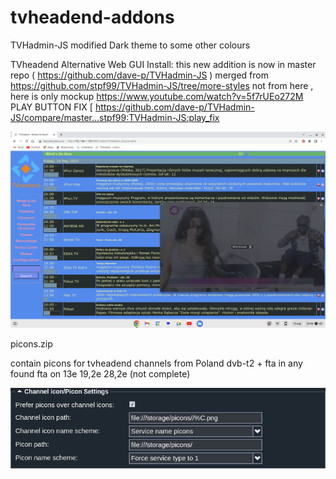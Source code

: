 # tvheadend-addons

TVHadmin-JS modified Dark theme to some other colours

TVheadend Alternative Web GUI Install:
this new addition is now in master repo ( https://github.com/dave-p/TVHadmin-JS ) merged from https://github.com/stpf99/TVHadmin-JS/tree/more-styles not from here , here is only mockup
https://www.youtube.com/watch?v=5f7rUEo272M
PLAY BUTTON FIX [
https://github.com/dave-p/TVHadmin-JS/compare/master...stpf99:TVHadmin-JS:play_fix

<img width="964" alt="TVHADMIN-JS-theme" src="https://github.com/stpf99/tvheadend-addons/blob/e5667d4b5279ef9bed0dd9a5cbef6b63411d8a76/Screenshot%202023-05-19%2020.46.47.png">



picons.zip

contain picons for tvheadend channels from Poland dvb-t2 + fta in any found fta on 13e 19,2e 28,2e (not complete)

<img width="964" alt="TVHADMIN-JS-theme" src="https://github.com/stpf99/tvheadend-addons/blob/bc84d9f8d6c996e462aee829908e6312b0fd73ce/picons.png">

